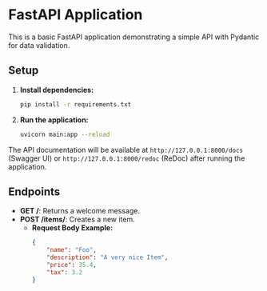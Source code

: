 # FastAPI Application

This is a basic FastAPI application demonstrating a simple API with Pydantic for data validation.

## Setup

1.  **Install dependencies:**
    ```bash
    pip install -r requirements.txt
    ```

2.  **Run the application:**
    ```bash
    uvicorn main:app --reload
    ```

The API documentation will be available at `http://127.0.0.1:8000/docs` (Swagger UI) or `http://127.0.0.1:8000/redoc` (ReDoc) after running the application.

## Endpoints

*   **GET /**: Returns a welcome message.
*   **POST /items/**: Creates a new item.
    *   **Request Body Example:**
        ```json
        {
            "name": "Foo",
            "description": "A very nice Item",
            "price": 35.4,
            "tax": 3.2
        }